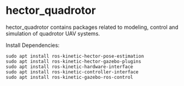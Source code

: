 # hector_quadrotor
hector_quadrotor contains packages related to modeling, control and simulation of quadrotor UAV systems.

Install Dependencies:

    sudo apt install ros-kinetic-hector-pose-estimation
    sudo apt install ros-kinetic-hector-gazebo-plugins
    sudo apt install ros-kinetic-hardware-interface
    sudo apt install ros-kinetic-controller-interface
    sudo apt install ros-kinetic-gazebo-ros-control
